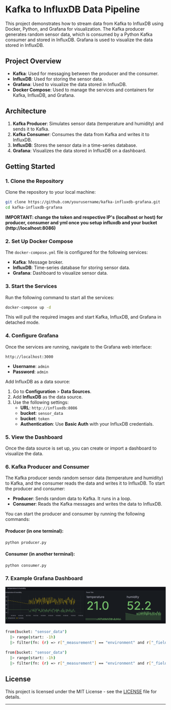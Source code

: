 # Kafka to InfluxDB Data Pipeline

This project demonstrates how to stream data from Kafka to InfluxDB using Docker, Python, and Grafana for visualization. The Kafka producer generates random sensor data, which is consumed by a Python Kafka consumer and stored in InfluxDB. Grafana is used to visualize the data stored in InfluxDB.

## Project Overview

- **Kafka**: Used for messaging between the producer and the consumer.
- **InfluxDB**: Used for storing the sensor data.
- **Grafana**: Used to visualize the data stored in InfluxDB.
- **Docker Compose**: Used to manage the services and containers for Kafka, InfluxDB, and Grafana.

## Architecture

1. **Kafka Producer**: Simulates sensor data (temperature and humidity) and sends it to Kafka.
2. **Kafka Consumer**: Consumes the data from Kafka and writes it to InfluxDB.
3. **InfluxDB**: Stores the sensor data in a time-series database.
4. **Grafana**: Visualizes the data stored in InfluxDB on a dashboard.


## Getting Started

### 1. Clone the Repository

Clone the repository to your local machine:

```bash
git clone https://github.com/yourusername/kafka-influxdb-grafana.git
cd kafka-influxdb-grafana
```

**IMPORTANT: change the token and respective IP's (localhost or host) for producer, consumer and yml once you setup influxdb and your bucket (http://localhost:8086)**

### 2. Set Up Docker Compose

The `docker-compose.yml` file is configured for the following services:

- **Kafka**: Message broker.
- **InfluxDB**: Time-series database for storing sensor data.
- **Grafana**: Dashboard to visualize sensor data.

### 3. Start the Services

Run the following command to start all the services:

```bash
docker-compose up -d
```

This will pull the required images and start Kafka, InfluxDB, and Grafana in detached mode.

### 4. Configure Grafana

Once the services are running, navigate to the Grafana web interface:

```url
http://localhost:3000
```

- **Username**: `admin`
- **Password**: `admin`

Add InfluxDB as a data source:
1. Go to **Configuration** > **Data Sources**.
2. Add **InfluxDB** as the data source.
3. Use the following settings:
   - **URL**: `http://influxdb:8086`
   - **bucket**: `sensor_data`
   - **bucket**: `token`
   - **Authentication**: Use **Basic Auth** with your InfluxDB credentials.

### 5. View the Dashboard

Once the data source is set up, you can create or import a dashboard to visualize the data.

### 6. Kafka Producer and Consumer

The Kafka producer sends random sensor data (temperature and humidity) to Kafka, and the consumer reads the data and writes it to InfluxDB. To start the producer and consumer:

- **Producer**: Sends random data to Kafka. It runs in a loop.
- **Consumer**: Reads the Kafka messages and writes the data to InfluxDB.

You can start the producer and consumer by running the following commands:

#### Producer (in one terminal):

```bash
python producer.py
```

#### Consumer (in another terminal):

```bash
python consumer.py
```

### 7. Example Grafana Dashboard
<img src="img/demo.png">

```bash
from(bucket: "sensor_data")
  |> range(start: -1h)
  |> filter(fn: (r) => r["_measurement"] == "environment" and r["_field"] == "temperature")
```

```bash
from(bucket: "sensor_data")
  |> range(start: -1h)
  |> filter(fn: (r) => r["_measurement"] == "environment" and r["_field"] == "humidity")
```
## License

This project is licensed under the MIT License - see the [LICENSE](LICENSE) file for details.

---

